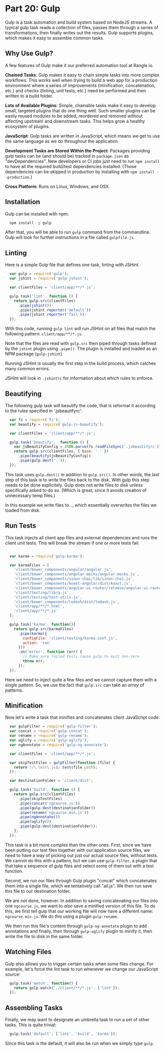 # Part 20: Gulp

Gulp is a task automation and build system based on NodeJS streams. A typical
gulp task reads a collection of files, passes them through a series of
transformations, then finally writes out the results. Gulp supports plugins,
which makes it easy to assemble common tasks.

## Why Use Gulp?

A few features of Gulp make it our preferred automation tool at Rangle.io.

__Chained Tasks__: Gulp makes it easy to chain simple tasks into more complex
workflows. This works well when trying to build a web app for a production
environment where a series of improvements (minification, concatenation, etc.)
and checks (linting, unit tests, etc.) need be performed and then written to a
build folder.

__Lots of Available Plugins__: Simple, chainable tasks make it easy to develop
small, targeted plugins that do one thing well. Such smaller plugins can be
easily reused modules to be added, reordered and removed without affecting
upstream and downstream tasks. This helps grow a healthy ecosystem of plugins.

__JavaScript__: Gulp tasks are written in JavaScript, which means we get to
use the same language as we do throughout the application.

__Development Tasks are Stored Within the Project__: Packages providing gulp
tasks can be (and should be) tracked in `package.json` as "devDependencies".
New developers or CI jobs just need to run `npm install` to have all the
required build/test dependencies installed. (Those dependencies can be skipped
in production by installing with `npm install --production`.)

__Cross Platform__: Runs on Linux, Windows, and OSX.

## Installation

Gulp can be installed with npm:

```bash
  npm install -g gulp
```

After that, you will be able to run `gulp` command from the commandline. Gulp will look for further instructions in a file called `gulpfile.js`.

## Linting

Here is a simple Gulp file that defines one task, linting with JSHint.

```js
  var gulp = require('gulp');
  var jshint = require('gulp-jshint');

  var clientFiles = 'client/app/**/*.js';

  gulp.task('lint', function () {
    return gulp.src(clientFiles)
      .pipe(jshint())
      .pipe(jshint.reporter('default'))
      .pipe(jshint.reporter('fail'));
  });
```

With this code, running `gulp lint` will run JSHint on all files that match
the following pattern: `client/app/**/*.js`.

Note that the files are read with `gulp.src` then piped through tasks defined
by the `jshint` plugin using `.pipe()`. The plugin is installed and loaded as an
NPM package (`gulp-jshint`).

Running JSHint is usually the first step in the build process, which catches
many common errors.

JSHint will look in `.jshintrc` for information about which rules to enforce.

## Beautifying

The following gulp task will beautify the code, that is reformat it according to the rules specified in '.jsbeautifyrc':

```js
  var fs = require('fs');
  var beautify = require('gulp-js-beautify');

  var clientFiles = 'client/app/**/*.js';

  gulp.task('beautify',  function () {
    var jsBeautifyConfig = JSON.parse(fs.readFileSync('.jsbeautifyrc'));
    return gulp.src(clientFiles, { base: '.' })
      .pipe(beautify(jsBeautifyConfig))
      .pipe(gulp.dest('.'));
  });
```

This task uses `gulp.dest()` in addition to `gulp.src()`. In other words, the
last step of this task is to _write_ the files back to the disk. With gulp
this step needs to be done explicitely. Gulp does not write files to disk
unless specifically asked to do so. (Which is great, since it avoids creation
of unnecessary temp files.)

In this example we write files to `.`, which essentially overwrites the files
we loaded from disk.

## Run Tests

This task injects all client app files and external dependencies and runs the client unit tests. This will break the stream if one or more tests fail.

```js

  var karma = require('gulp-karma');

  var karmaFiles = [
    'client/bower_components/angular/angular.js',
    'client/bower_components/angular-mocks/angular-mocks.js',
    'client/bower_components/sinon-chai/lib/sinon-chai.js',
    'client/bower_components/koast-angular/dist/koast.js',
    'client/bower_components/angular-ui-router/release/angular-ui-router.js',
    'client/testing/lib/q.js',
    'client/testing/test-utils.js',
    'client/bower_components/lodash/dist/lodash.js',
    'client/app/**/*.html',
    'client/app/**/*.js'
  ];

  gulp.task('karma', function(){
    return gulp.src(karmaFiles)
      .pipe(karma({
        configFile: 'client/testing/karma.conf.js',
        action: 'run'
      }))
      .on('error', function (err) {
        // Make sure failed tests cause gulp to exit non-zero
        throw err;
      });
  });
```

Here we need to inject quite a few files and we cannot capture them with a
single pattern. So, we use the fact that `gulp.src` can take an _array_ of
patterns.

## Minification

Now let's write a task that minifies and concatenates client JavaScript code:

```js
  var gulpFilter = require('gulp-filter');
  var concat = require('gulp-concat');
  var rename = require('gulp-rename');
  var uglify = require('gulp-uglify');
  var ngAnnotate = require('gulp-ng-annotate');

  var clientFiles = 'client/app/**/*.js';

  var skipTestFiles = gulpFilter(function (file) {
    return !/\.test\.js$/.test(file.path);
  });

  var destinationFolder = 'client/dist';

  gulp.task('build', function () {
    return gulp.src(clientFiles)
      .pipe(skipTestFiles)
      .pipe(concat('ngcourse.js'))
      .pipe(gulp.dest(destinationFolder))
      .pipe(rename('ngcourse.min.js'))
      .pipe(ngAnnotate())
      .pipe(uglify())
      .pipe(gulp.dest(destinationFolder));
    };
  });
```

This task is a bit more complex than the other ones. First, since we have been
putting our test files together with our application source files, we need to
have a way of picking out just our actual source files, without tests. We
cannot do this with a pattern, but we can use `gulp-filter`, a plugin that
that take a sequence of gulp files and select some of them out with a test
function.

Second, we run our files through Gulp plugin "concat" which concatenates them
into a single file, which we tentatively call "all.js". We then run save this
file to our destination folder.

We are not done, however. In addition to saving concatenating our files into
one `ngcourse.js`, we want to _also_ save a minified version of this file. To
do this, we first tell gulp that our working file will now have a different
name: `ngcourse.min.js`. We do this using a plugin `gulp-rename`.

We then run this file's content through `gulp-ng-annotate` plugin to add
annotations and finally, then through `gulp-uglify` plugin to minify it, then
write the file to disk in the same folder.

## Watching Files

Gulp also allows you to trigger certain tasks when some files change. For
example, let's force the lint task to run whenever we change our JavaScript
source:

```js
  gulp.task('watch', function() {
    return gulp.watch('./client/**/*.js', ['lint']);
  });
```

## Assembling Tasks

Finally, we may want to designate an umbrella task to run a set of other
tasks. This is quite trivial:

```js
  gulp.task('default', ['lint', 'build', 'karma']);
```

Since this task is the default, it will also be run when we simply type
`gulp`.
